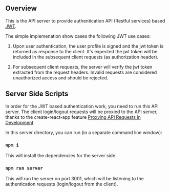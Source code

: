 
## Overview

This is the API server to provide authentication API (Restful services) based [JWT](https://jwt.io/).

The simple implemenation show cases the following JWT use cases: 
1. Upon user authentication,  the user profile is signed and the jwt token is returned as response to the client.
   It's expected the jwt token will be included in the subsequent client requests (as authorization header).

2. For subsequent client requests, the server will verify the jwt token extracted from the request headers.  Invalid
   requests are considered unauthorized access and should be rejected.

## Server Side Scripts
In order for the JWT based authentication work, you need to run this API server.  The client login/logout requests will be proxied to
the API server, thanks to the create-react-app feature [Proxying API Requests in Development](https://github.com/facebookincubator/create-react-app/blob/ef94b0561d5afb9b50b905fa5cd3f94e965c69c0/template/README.md#proxying-api-requests-in-development)


In this server directory, you can run (in a separate command line window):

### `npm i`
This will install the dependencies for the server side.

### `npm run server`
This will run the server on port 3001, which will be listening to the authentication requests (login/logout from the client).
